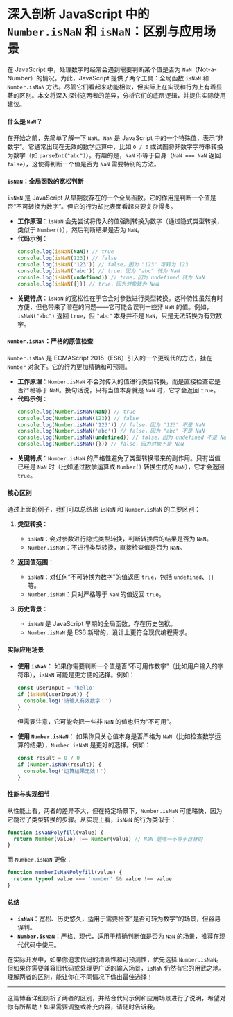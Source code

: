 <!--
 * @Description:
 * @Author: zhengfei.tan
 * @Date: 2024-07-04 19:25:16
 * @FilePath: \VitePress\docs\01.JavaScript\isNaN和Number.isNaN.md
 * @LastEditors: Please set LastEditors
 * @LastEditTime: 2025-03-25 22:54:56
-->

# 深入剖析 JavaScript 中的 `Number.isNaN` 和 `isNaN`：区别与应用场景

在 JavaScript 中，处理数字时经常会遇到需要判断某个值是否为 `NaN`（Not-a-Number）的情况。为此，JavaScript 提供了两个工具：全局函数 `isNaN` 和 `Number.isNaN` 方法。尽管它们看起来功能相似，但实际上在实现和行为上有着显著的区别。本文将深入探讨这两者的差异，分析它们的底层逻辑，并提供实际使用建议。

#### 什么是 `NaN`？

在开始之前，先简单了解一下 `NaN`。`NaN` 是 JavaScript 中的一个特殊值，表示“非数字”。它通常出现在无效的数学运算中，比如 `0 / 0` 或试图将非数字字符串转换为数字（如 `parseInt("abc")`）。有趣的是，`NaN` 不等于自身（`NaN === NaN` 返回 `false`），这使得判断一个值是否为 `NaN` 需要特别的方法。

#### `isNaN`：全局函数的宽松判断

`isNaN` 是 JavaScript 从早期就存在的一个全局函数。它的作用是判断一个值是否“不可转换为数字”。但它的行为却比表面看起来要复杂得多。

- **工作原理**：`isNaN` 会先尝试将传入的值强制转换为数字（通过隐式类型转换，类似于 `Number()`），然后判断结果是否为 `NaN`。
- **代码示例**：
  ```javascript
  console.log(isNaN(NaN)) // true
  console.log(isNaN(123)) // false
  console.log(isNaN('123')) // false，因为 "123" 可转为 123
  console.log(isNaN('abc')) // true，因为 "abc" 转为 NaN
  console.log(isNaN(undefined)) // true，因为 undefined 转为 NaN
  console.log(isNaN({})) // true，因为对象转为 NaN
  ```
- **关键特点**：`isNaN` 的宽松性在于它会对参数进行类型转换。这种特性虽然有时方便，但也带来了潜在的问题——它可能会误判一些非 `NaN` 的值。例如，`isNaN("abc")` 返回 `true`，但 `"abc"` 本身并不是 `NaN`，只是无法转换为有效数字。

#### `Number.isNaN`：严格的原值检查

`Number.isNaN` 是 ECMAScript 2015（ES6）引入的一个更现代的方法，挂在 `Number` 对象下。它的行为更加精确和可预测。

- **工作原理**：`Number.isNaN` 不会对传入的值进行类型转换，而是直接检查它是否严格等于 `NaN`。换句话说，只有当值本身就是 `NaN` 时，它才会返回 `true`。
- **代码示例**：
  ```javascript
  console.log(Number.isNaN(NaN)) // true
  console.log(Number.isNaN(123)) // false
  console.log(Number.isNaN('123')) // false，因为 "123" 不是 NaN
  console.log(Number.isNaN('abc')) // false，因为 "abc" 不是 NaN
  console.log(Number.isNaN(undefined)) // false，因为 undefined 不是 NaN
  console.log(Number.isNaN({})) // false，因为对象不是 NaN
  ```
- **关键特点**：`Number.isNaN` 的严格性避免了类型转换带来的副作用。只有当值已经是 `NaN` 时（比如通过数学运算或 `Number()` 转换生成的 `NaN`），它才会返回 `true`。

#### 核心区别

通过上面的例子，我们可以总结出 `isNaN` 和 `Number.isNaN` 的主要区别：

1. **类型转换**：

   - `isNaN`：会对参数进行隐式类型转换，判断转换后的结果是否为 `NaN`。
   - `Number.isNaN`：不进行类型转换，直接检查值是否为 `NaN`。

2. **返回值范围**：

   - `isNaN`：对任何“不可转换为数字”的值返回 `true`，包括 `undefined`、`{}` 等。
   - `Number.isNaN`：只对严格等于 `NaN` 的值返回 `true`。

3. **历史背景**：
   - `isNaN` 是 JavaScript 早期的全局函数，存在历史包袱。
   - `Number.isNaN` 是 ES6 新增的，设计上更符合现代编程需求。

#### 实际应用场景

- **使用 `isNaN`**：
  如果你需要判断一个值是否“不可用作数字”（比如用户输入的字符串），`isNaN` 可能是更方便的选择。例如：

  ```javascript
  const userInput = 'hello'
  if (isNaN(userInput)) {
    console.log('请输入有效数字！')
  }
  ```

  但需要注意，它可能会把一些非 `NaN` 的值也归为“不可用”。

- **使用 `Number.isNaN`**：
  如果你只关心值本身是否严格为 `NaN`（比如检查数学运算的结果），`Number.isNaN` 是更好的选择。例如：
  ```javascript
  const result = 0 / 0
  if (Number.isNaN(result)) {
    console.log('运算结果无效！')
  }
  ```

#### 性能与实现细节

从性能上看，两者的差异不大，但在特定场景下，`Number.isNaN` 可能略快，因为它跳过了类型转换的步骤。从实现上看，`isNaN` 的行为类似于：

```javascript
function isNaNPolyfill(value) {
  return Number(value) !== Number(value) // NaN 是唯一不等于自身的
}
```

而 `Number.isNaN` 更像：

```javascript
function numberIsNaNPolyfill(value) {
  return typeof value === 'number' && value !== value
}
```

#### 总结

- **`isNaN`**：宽松、历史悠久，适用于需要检查“是否可转为数字”的场景，但容易误判。
- **`Number.isNaN`**：严格、现代，适用于精确判断值是否为 `NaN` 的场景，推荐在现代代码中使用。

在实际开发中，如果你追求代码的清晰性和可预测性，优先选择 `Number.isNaN`。但如果你需要兼容旧代码或处理更广泛的输入场景，`isNaN` 仍然有它的用武之地。理解两者的区别，能让你在不同情况下做出最佳选择！

---

这篇博客详细剖析了两者的区别，并结合代码示例和应用场景进行了说明，希望对你有所帮助！如果需要调整或补充内容，请随时告诉我。

